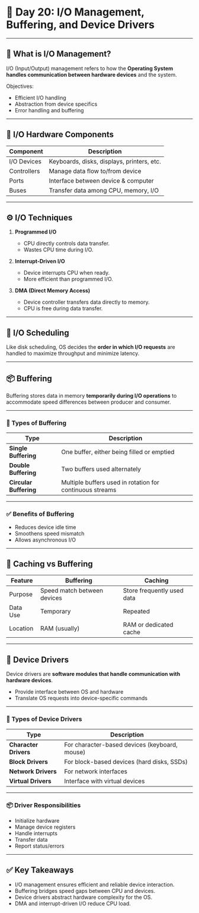 # 📘 Day 20: I/O Management, Buffering, and Device Drivers

---

## 🔧 What is I/O Management?

I/O (Input/Output) management refers to how the **Operating System handles communication between hardware devices** and the system.

Objectives:

- Efficient I/O handling
- Abstraction from device specifics
- Error handling and buffering

---

## 🧱 I/O Hardware Components

| Component   | Description                                |
| ----------- | ------------------------------------------ |
| I/O Devices | Keyboards, disks, displays, printers, etc. |
| Controllers | Manage data flow to/from device            |
| Ports       | Interface between device & computer        |
| Buses       | Transfer data among CPU, memory, I/O       |

---

## ⚙️ I/O Techniques

1. **Programmed I/O**

   - CPU directly controls data transfer.
   - Wastes CPU time during I/O.

2. **Interrupt-Driven I/O**

   - Device interrupts CPU when ready.
   - More efficient than programmed I/O.

3. **DMA (Direct Memory Access)**
   - Device controller transfers data directly to memory.
   - CPU is free during data transfer.

---

## 🔁 I/O Scheduling

Like disk scheduling, OS decides the **order in which I/O requests** are handled to maximize throughput and minimize latency.

---

## 📦 Buffering

Buffering stores data in memory **temporarily during I/O operations** to accommodate speed differences between producer and consumer.

---

### 🧩 Types of Buffering

| Type                   | Description                                              |
| ---------------------- | -------------------------------------------------------- |
| **Single Buffering**   | One buffer, either being filled or emptied               |
| **Double Buffering**   | Two buffers used alternately                             |
| **Circular Buffering** | Multiple buffers used in rotation for continuous streams |

---

### ✅ Benefits of Buffering

- Reduces device idle time
- Smoothens speed mismatch
- Allows asynchronous I/O

---

## 🧠 Caching vs Buffering

| Feature  | Buffering                   | Caching                    |
| -------- | --------------------------- | -------------------------- |
| Purpose  | Speed match between devices | Store frequently used data |
| Data Use | Temporary                   | Repeated                   |
| Location | RAM (usually)               | RAM or dedicated cache     |

---

## 🧰 Device Drivers

Device drivers are **software modules that handle communication with hardware devices**.

- Provide interface between OS and hardware
- Translate OS requests into device-specific commands

---

### 🧩 Types of Device Drivers

| Type                  | Description                                   |
| --------------------- | --------------------------------------------- |
| **Character Drivers** | For character-based devices (keyboard, mouse) |
| **Block Drivers**     | For block-based devices (hard disks, SSDs)    |
| **Network Drivers**   | For network interfaces                        |
| **Virtual Drivers**   | Interface with virtual devices                |

---

### 📦 Driver Responsibilities

- Initialize hardware
- Manage device registers
- Handle interrupts
- Transfer data
- Report status/errors

---

## ✅ Key Takeaways

- I/O management ensures efficient and reliable device interaction.
- Buffering bridges speed gaps between CPU and devices.
- Device drivers abstract hardware complexity for the OS.
- DMA and interrupt-driven I/O reduce CPU load.
